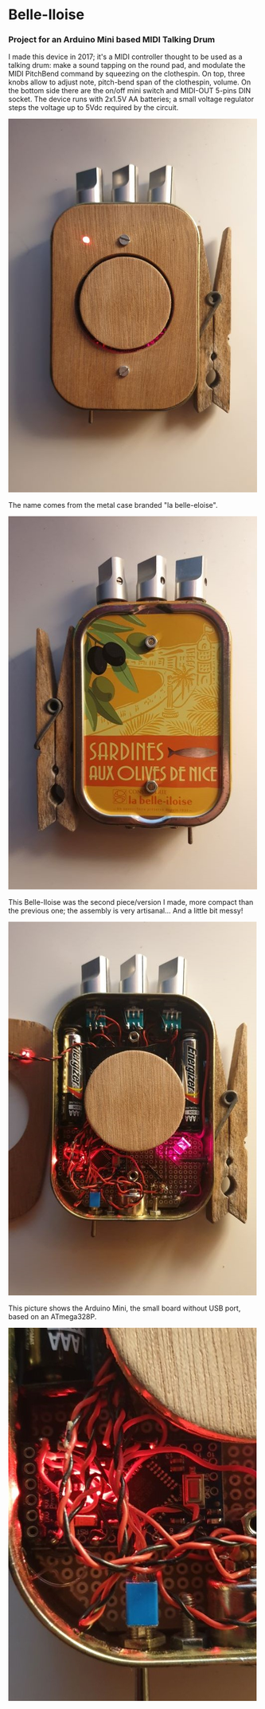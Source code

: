 # Belle-Iloise
### Project for an Arduino Mini based MIDI Talking Drum

I made this device in 2017; it's a MIDI controller thought to be used as a talking drum: make a sound tapping on the round pad, and modulate the MIDI PitchBend command by squeezing on the clothespin.
On top, three knobs allow to adjust note, pitch-bend span of the clothespin, volume. On the bottom side there are the on/off mini switch and MIDI-OUT 5-pins DIN socket.
The device runs with 2x1.5V AA batteries; a small voltage regulator steps the voltage up to 5Vdc required by the circuit.

![Belle-Iloise](/pics/fronte.jpg)


The name comes from the metal case branded "la belle-eloise".

![Belle-Iloise](/pics/retro.jpg)


This Belle-Iloise was the second piece/version I made, more compact than the previous one; the assembly is very artisanal... And a little bit messy!

![Belle-Iloise](/pics/inside.jpg)


This picture shows the Arduino Mini, the small board without USB port, based on an ATmega328P.

![Belle-Iloise](/pics/mini.jpg)

